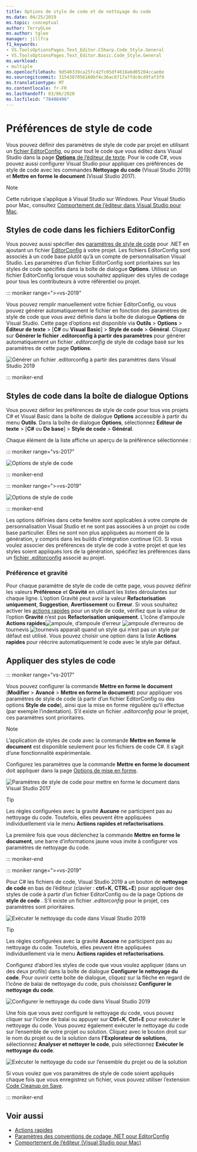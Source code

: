 ```yaml
---
title: Options de style de code et de nettoyage du code
ms.date: 04/25/2019
ms.topic: conceptual
author: TerryGLee
ms.author: tglee
manager: jillfra
f1_keywords:
- VS.ToolsOptionsPages.Text_Editor.CSharp.Code_Style.General
- VS.ToolsOptionsPages.Text_Editor.Basic.Code_Style.General
ms.workload:
- multiple
ms.openlocfilehash: 9d540339ca25fc42fc05df4818a6d05204ccae0e
ms.sourcegitcommit: 3154387056160bf4c36ac8717a7fdc0cd9faf3f9
ms.translationtype: MT
ms.contentlocale: fr-FR
ms.lasthandoff: 03/06/2020
ms.locfileid: "78408496"
---
```

# <a name="code-style-preferences"></a>Préférences de style de code

Vous pouvez définir des paramètres de style de code par projet en utilisant un [fichier EditorConfig](#code-styles-in-editorconfig-files), ou pour tout le code que vous éditez dans Visual Studio dans la page [**Options** de l’éditeur de texte](#code-styles-in-the-options-dialog-box). Pour le code C#, vous pouvez aussi configurer Visual Studio pour appliquer ces préférences de style de code avec les commandes **Nettoyage du code** (Visual Studio 2019) et **Mettre en forme le document** (Visual Studio 2017).

> [!NOTE]
> Cette rubrique s’applique à Visual Studio sur Windows. Pour Visual Studio pour Mac, consultez [Comportement de l’éditeur dans Visual Studio pour Mac](/visualstudio/mac/editor-behavior).

## <a name="code-styles-in-editorconfig-files"></a>Styles de code dans les fichiers EditorConfig

Vous pouvez aussi spécifier des [paramètres de style de code](../ide/editorconfig-code-style-settings-reference.md) pour .NET en ajoutant un fichier [EditorConfig](create-portable-custom-editor-options.md) à votre projet. Les fichiers EditorConfig sont associés à un code base plutôt qu’à un compte de personnalisation Visual Studio. Les paramètres d’un fichier EditorConfig sont prioritaires sur les styles de code spécifiés dans la boîte de dialogue **Options**. Utilisez un fichier EditorConfig lorsque vous souhaitez appliquer des styles de codage pour tous les contributeurs à votre référentiel ou projet.

::: moniker range=">=vs-2019"

Vous pouvez remplir manuellement votre fichier EditorConfig, ou vous pouvez générer automatiquement le fichier en fonction des paramètres de style de code que vous avez définis dans la boîte de dialogue **Options** de Visual Studio. Cette page d’options est disponible via **Outils** > **Options** > **Éditeur de texte** > [**C#**  ou **Visual Basic**] > **Style de code** > **Général**. Cliquez sur **Générer le fichier .editorconfig à partir des paramètres** pour générer automatiquement un fichier *.editorconfig* de style de codage basé sur les paramètres de cette page **Options**.

![Générer un fichier .editorconfig à partir des paramètres dans Visual Studio 2019](media/vs-2019/generate-editorconfig-file-small.png)

::: moniker-end

## <a name="code-styles-in-the-options-dialog-box"></a>Styles de code dans la boîte de dialogue Options

Vous pouvez définir les préférences de style de code pour tous vos projets C# et Visual Basic dans la boîte de dialogue **Options** accessible à partir du menu **Outils**. Dans la boîte de dialogue **Options**, sélectionnez **Éditeur de texte** > [**C#** ou **De base**] > **Style de code** > **Général**.

Chaque élément de la liste affiche un aperçu de la préférence sélectionnée :

::: moniker range="vs-2017"

![Options de style de code](media/code-style-quick-actions-dialog.png)

::: moniker-end

::: moniker range=">=vs-2019"

![Options de style de code](media/vs-2019/code-style-quick-actions-dialog.png)

::: moniker-end

Les options définies dans cette fenêtre sont applicables à votre compte de personnalisation Visual Studio et ne sont pas associées à un projet ou code base particulier. Elles ne sont non plus appliquées au moment de la génération, y compris dans les builds d’intégration continue (CI). Si vous voulez associer des préférences de style de code à votre projet et que les styles soient appliqués lors de la génération, spécifiez les préférences dans un [fichier .editorconfig](#code-styles-in-editorconfig-files) associé au projet.

### <a name="preference-and-severity"></a>Préférence et gravité

Pour chaque paramètre de style de code de cette page, vous pouvez définir les valeurs **Préférence** et **Gravité** en utilisant les listes déroulantes sur chaque ligne. L’option Gravité peut avoir la valeur **Refactorisation uniquement**, **Suggestion**, **Avertissement** ou **Erreur**. Si vous souhaitez activer les [actions rapides](../ide/quick-actions.md) pour un style de code, vérifiez que la valeur de l’option **Gravité** n’est pas **Refactorisation uniquement**. L’icône d’ampoule **Actions rapides**![ampoule](media/light-bulb-dropdown.png), d’ampoule d’erreur ![ampoule d’erreur](media/error-bulb.png)ou de tournevis ![tournevis](media/screwdriver.png) apparaît quand un style qui n’est pas un style par défaut est utilisé. Vous pouvez choisir une option dans la liste **Actions rapides** pour réécrire automatiquement le code avec le style par défaut.

## <a name="apply-code-styles"></a>Appliquer des styles de code

::: moniker range="vs-2017"

Vous pouvez configurer la commande **Mettre en forme le document** (**Modifier** > **Avancé** > **Mettre en forme le document**) pour appliquer vos paramètres de style de code (à partir d’un fichier EditorConfig ou des options **Style de code**), ainsi que la mise en forme régulière qu’il effectue (par exemple l’indentation). S’il existe un fichier *.editorconfig* pour le projet, ces paramètres sont prioritaires.

> [!NOTE]
> L’application de styles de code avec la commande **Mettre en forme le document** est disponible seulement pour les fichiers de code C#. Il s’agit d’une fonctionnalité expérimentale.

Configurez les paramètres que la commande **Mettre en forme le document** doit appliquer dans la page [Options de mise en forme](reference/options-text-editor-csharp-formatting.md#format-document-settings).

![Paramètres de style de code pour mettre en forme le document dans Visual Studio 2017](media/format-document-settings-experiment.png)

> [!TIP]
> Les règles configurées avec la gravité **Aucune** ne participent pas au nettoyage du code. Toutefois, elles peuvent être appliquées individuellement via le menu **Actions rapides et refactorisations**.

La première fois que vous déclenchez la commande **Mettre en forme le document**, une barre d’informations jaune vous invite à configurer vos paramètres de nettoyage du code.

::: moniker-end

::: moniker range=">=vs-2019"

Pour C# les fichiers de code, Visual Studio 2019 a un bouton de **nettoyage de code** en bas de l’éditeur (clavier : **ctrl**+**K**, **CTRL**+**E**) pour appliquer des styles de code à partir d’un fichier EditorConfig ou de la page Options de **style de code** . S’il existe un fichier *.editorconfig* pour le projet, ces paramètres sont prioritaires.

![Exécuter le nettoyage du code dans Visual Studio 2019](media/execute-code-cleanup.png)

> [!TIP]
> Les règles configurées avec la gravité **Aucune** ne participent pas au nettoyage du code. Toutefois, elles peuvent être appliquées individuellement via le menu **Actions rapides et refactorisations**.

Configurez d’abord les styles de code que vous voulez appliquer (dans un des deux profils) dans la boîte de dialogue **Configurer le nettoyage du code**. Pour ouvrir cette boîte de dialogue, cliquez sur la flèche en regard de l’icône de balai de nettoyage du code, puis choisissez **Configurer le nettoyage du code**.

![Configurer le nettoyage du code dans Visual Studio 2019](media/configure-code-cleanup.png)

Une fois que vous avez configuré le nettoyage du code, vous pouvez cliquer sur l’icône de balai ou appuyer sur **Ctrl**+**K**, **Ctrl**+**E** pour exécuter le nettoyage du code. Vous pouvez également exécuter le nettoyage du code sur l’ensemble de votre projet ou solution. Cliquez avec le bouton droit sur le nom du projet ou de la solution dans **l’Explorateur de solutions**, sélectionnez **Analyser et nettoyer le code**, puis sélectionnez **Exécuter le nettoyage du code**.

![Exécuter le nettoyage du code sur l’ensemble du projet ou de la solution](media/run-code-cleanup-project-solution.png)

Si vous voulez que vos paramètres de style de code soient appliqués chaque fois que vous enregistrez un fichier, vous pouvez utiliser l’extension [Code Cleanup on Save](https://marketplace.visualstudio.com/items?itemName=MadsKristensen.CodeCleanupOnSave).

::: moniker-end

## <a name="see-also"></a>Voir aussi

- [Actions rapides](../ide/quick-actions.md)
- [Paramètres des conventions de codage .NET pour EditorConfig](../ide/editorconfig-code-style-settings-reference.md)
- [Comportement de l’éditeur (Visual Studio pour Mac)](/visualstudio/mac/editor-behavior)
